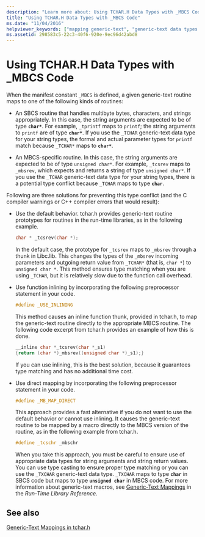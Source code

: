 ```yaml
---
description: "Learn more about: Using TCHAR.H Data Types with _MBCS Code"
title: "Using TCHAR.H Data Types with _MBCS Code"
ms.date: "11/04/2016"
helpviewer_keywords: ["mapping generic-text", "generic-text data types [C++]", "generic-text mappings [C++]", "MBCS [C++], generic-text mappings", "TCHAR.H data types, mapping", "mappings [C++], TCHAR.H"]
ms.assetid: 298583c5-22c3-40f6-920e-9ec96d42abd8
---
```

# Using TCHAR.H Data Types with _MBCS Code

When the manifest constant `_MBCS` is defined, a given generic-text routine maps to one of the following kinds of routines:

- An SBCS routine that handles multibyte bytes, characters, and strings appropriately. In this case, the string arguments are expected to be of type **`char*`**. For example, `_tprintf` maps to `printf`; the string arguments to `printf` are of type **`char*`**. If you use the `_TCHAR` generic-text data type for your string types, the formal and actual parameter types for `printf` match because `_TCHAR*` maps to **`char*`**.

- An MBCS-specific routine. In this case, the string arguments are expected to be of type `unsigned char*`. For example, `_tcsrev` maps to `_mbsrev`, which expects and returns a string of type `unsigned char*`. If you use the `_TCHAR` generic-text data type for your string types, there is a potential type conflict because `_TCHAR` maps to type **`char`**.

Following are three solutions for preventing this type conflict (and the C compiler warnings or C++ compiler errors that would result):

- Use the default behavior. tchar.h provides generic-text routine prototypes for routines in the run-time libraries, as in the following example.

    ```cpp
    char * _tcsrev(char *);
    ```

   In the default case, the prototype for `_tcsrev` maps to `_mbsrev` through a thunk in Libc.lib. This changes the types of the `_mbsrev` incoming parameters and outgoing return value from `_TCHAR*` (that is, `char *`) to `unsigned char *`. This method ensures type matching when you are using `_TCHAR`, but it is relatively slow due to the function call overhead.

- Use function inlining by incorporating the following preprocessor statement in your code.

    ```cpp
    #define _USE_INLINING
    ```

   This method causes an inline function thunk, provided in tchar.h, to map the generic-text routine directly to the appropriate MBCS routine. The following code excerpt from tchar.h provides an example of how this is done.

    ```cpp
    __inline char *_tcsrev(char *_s1)
    {return (char *)_mbsrev((unsigned char *)_s1);}
    ```

   If you can use inlining, this is the best solution, because it guarantees type matching and has no additional time cost.

- Use direct mapping by incorporating the following preprocessor statement in your code.

    ```cpp
    #define _MB_MAP_DIRECT
    ```

   This approach provides a fast alternative if you do not want to use the default behavior or cannot use inlining. It causes the generic-text routine to be mapped by a macro directly to the MBCS version of the routine, as in the following example from tchar.h.

    ```cpp
    #define _tcschr _mbschr
    ```

   When you take this approach, you must be careful to ensure use of appropriate data types for string arguments and string return values. You can use type casting to ensure proper type matching or you can use the `_TXCHAR` generic-text data type. `_TXCHAR` maps to type **`char`** in SBCS code but maps to type **`unsigned char`** in MBCS code. For more information about generic-text macros, see [Generic-Text Mappings](../c-runtime-library/generic-text-mappings.md) in the *Run-Time Library Reference*.

## See also

[Generic-Text Mappings in tchar.h](../text/generic-text-mappings-in-tchar-h.md)
